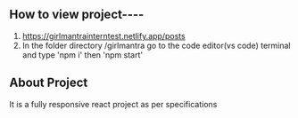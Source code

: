 ## How to view project----

1. https://girlmantrainterntest.netlify.app/posts
2. In the folder directory /girlmantra go to the code editor(vs code) terminal and type 'npm i' then 'npm start'

## About Project

It is a fully responsive react project as per specifications
